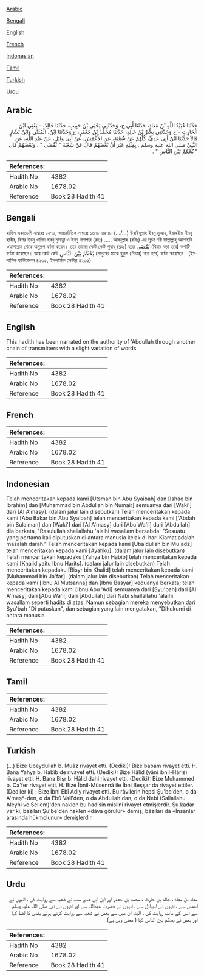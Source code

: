 [Arabic](#arabic)

[Bengali](#bengali)

[English](#english)

[French](#french)

[Indonesian](#indonesian)

[Tamil](#tamil)

[Turkish](#turkish)

[Urdu](#urdu)

## Arabic


<div dir="rtl" lang="ar" style={{fontSize:'larger',backgroundColor:'#f8f9fa',padding:20}}>
حَدَّثَنَا عُبَيْدُ اللَّهِ بْنُ مُعَاذٍ، حَدَّثَنَا أَبِي ح، وَحَدَّثَنِي يَحْيَى بْنُ حَبِيبٍ، حَدَّثَنَا خَالِدٌ، - يَعْنِي ابْنَ الْحَارِثِ - ح وَحَدَّثَنِي بِشْرُ بْنُ خَالِدٍ، حَدَّثَنَا مُحَمَّدُ بْنُ جَعْفَرٍ، ح وَحَدَّثَنَا ابْنُ، الْمُثَنَّى وَابْنُ بَشَّارٍ قَالاَ حَدَّثَنَا ابْنُ أَبِي عَدِيٍّ، كُلُّهُمْ عَنْ شُعْبَةَ، عَنِ الأَعْمَشِ، عَنْ أَبِي وَائِلٍ، عَنْ عَبْدِ اللَّهِ، عَنِ النَّبِيِّ صلى الله عليه وسلم ‏.‏ بِمِثْلِهِ غَيْرَ أَنَّ بَعْضَهُمْ قَالَ عَنْ شُعْبَةَ ‏"‏ يُقْضَى ‏"‏ ‏.‏ وَبَعْضُهُمْ قَالَ ‏"‏ يُحْكَمُ بَيْنَ النَّاسِ ‏"‏ ‏.‏
</div>
<div style={{backgroundColor:'#f8f9fa',padding:20, marginBottom: 10}}><table> <thead> <tr> <th>References:</th> <th></th> </tr> </thead> <tbody><tr><td>Hadith No</td><td>4382</td></tr><tr><td>Arabic No</td><td>1678.02</td></tr><tr><td>Reference</td><td>Book 28 Hadith 41</td></tr></tbody></table></div>

## Bengali


<div dir="ltr" lang="bn" style={{fontSize:'larger',backgroundColor:'#f8f9fa',padding:20}}>
হাদিস একাডেমি নাম্বারঃ ৪২৭৪, আন্তর্জাতিক নাম্বারঃ ১৬৭৮ ৪২৭৪-(.../...) উবাইদুল্লাহ ইবনু মুআয, ইয়াহইয়া ইবনু হাবীব, বিশর ইবনু খালিদ ইবনু মুসান্না ও ইবনু বাশশার (রহঃ) ..... আবদুল্লাহ (রযিঃ) এর সূত্রে নবী সাল্লাল্লাহু আলাইহি ওয়াসাল্লাম থেকে অনুরূপ বর্ণনা করেন। তবে তাদের কেউ কেউ শুবাহ্ (রহঃ) হতে يُقْضَى (বিচার করা হবে) কথাটি বর্ণনা করেছেন। আর কেউ কেউ يُحْكَمُ بَيْنَ النَّاسِ (মানুষের মাঝে হুকুম (বিচার) করা হবে) বর্ণনা করেছেন। (ইসলামিক ফাউন্ডেশন ৪২৩৫, ইসলামিক সেন্টার ৪২৩৫)
</div>
<div style={{backgroundColor:'#f8f9fa',padding:20, marginBottom: 10}}><table> <thead> <tr> <th>References:</th> <th></th> </tr> </thead> <tbody><tr><td>Hadith No</td><td>4382</td></tr><tr><td>Arabic No</td><td>1678.02</td></tr><tr><td>Reference</td><td>Book 28 Hadith 41</td></tr></tbody></table></div>

## English


<div dir="ltr" lang="en" style={{fontSize:'larger',backgroundColor:'#f8f9fa',padding:20}}>
This hadith has been narrated on the authority of 'Abdullah through another chain of transmitters with a slight variation of words
</div>
<div style={{backgroundColor:'#f8f9fa',padding:20, marginBottom: 10}}><table> <thead> <tr> <th>References:</th> <th></th> </tr> </thead> <tbody><tr><td>Hadith No</td><td>4382</td></tr><tr><td>Arabic No</td><td>1678.02</td></tr><tr><td>Reference</td><td>Book 28 Hadith 41</td></tr></tbody></table></div>

## French


<div dir="ltr" lang="fr" style={{fontSize:'larger',backgroundColor:'#f8f9fa',padding:20}}>

</div>
<div style={{backgroundColor:'#f8f9fa',padding:20, marginBottom: 10}}><table> <thead> <tr> <th>References:</th> <th></th> </tr> </thead> <tbody><tr><td>Hadith No</td><td>4382</td></tr><tr><td>Arabic No</td><td>1678.02</td></tr><tr><td>Reference</td><td>Book 28 Hadith 41</td></tr></tbody></table></div>

## Indonesian


<div dir="ltr" lang="id" style={{fontSize:'larger',backgroundColor:'#f8f9fa',padding:20}}>
Telah menceritakan kepada kami [Utsman bin Abu Syaibah] dan [Ishaq bin Ibrahim] dan [Muhammad bin Abdullah bin Numair] semuanya dari [Waki'] dari [Al A'masy]. (dalam jalur lain disebutkan) Telah menceritakan kepada kami [Abu Bakar bin Abu Syaibah] telah menceritakan kepada kami ['Abdah bin Sulaiman] dan [Waki'] dari [Al A'masy] dari [Abu Wa'il] dari [Abdullah] dia berkata, "Rasulullah shallallahu 'alaihi wasallam bersabda: "Sesuatu yang pertama kali diputuskan di antara manusia kelak di hari Kiamat adalah masalah darah." Telah menceritakan kepada kami [Ubaidullah bin Mu'adz] telah menceritakan kepada kami [Ayahku]. (dalam jalur lain disebutkan) Telah menceritakan kepadaku [Yahya bin Habib] telah menceritakan kepada kami [Khalid yaitu Ibnu Harits]. (dalam jalur lain disebutkan) Telah menceritakan kepadaku [Bisyr bin Khalid] telah menceritakan kepada kami [Muhammad bin Ja'far]. (dalam jalur lain disebutkan) Telah menceritakan kepada kami [Ibnu Al Mutsanna] dan [Ibnu Basyar] keduanya berkata; telah menceritakan kepada kami [Ibnu Abu 'Adi] semuanya dari [Syu'bah] dari [Al A'masy] dari [Abu Wa'il] dari [Abdullah] dari Nabi shallallahu 'alaihi wasallam seperti hadits di atas. Namun sebagian mereka menyebutkan dari Syu'bah "Di putuskan", dan sebagian yang lain mengatakan, "Dihukumi di antara manusia
</div>
<div style={{backgroundColor:'#f8f9fa',padding:20, marginBottom: 10}}><table> <thead> <tr> <th>References:</th> <th></th> </tr> </thead> <tbody><tr><td>Hadith No</td><td>4382</td></tr><tr><td>Arabic No</td><td>1678.02</td></tr><tr><td>Reference</td><td>Book 28 Hadith 41</td></tr></tbody></table></div>

## Tamil


<div dir="ltr" lang="ta" style={{fontSize:'larger',backgroundColor:'#f8f9fa',padding:20}}>

</div>
<div style={{backgroundColor:'#f8f9fa',padding:20, marginBottom: 10}}><table> <thead> <tr> <th>References:</th> <th></th> </tr> </thead> <tbody><tr><td>Hadith No</td><td>4382</td></tr><tr><td>Arabic No</td><td>1678.02</td></tr><tr><td>Reference</td><td>Book 28 Hadith 41</td></tr></tbody></table></div>

## Turkish


<div dir="ltr" lang="tr" style={{fontSize:'larger',backgroundColor:'#f8f9fa',padding:20}}>
(…) Bize Ubeydullah b. Muâz rivayet etti. (Dediki): Bize babam rivayet etti. H. Bana Yahya b. Habîb de rivayet etti. (Dediki): Bize Hâlid (yâni ibnil-Hâris) rivayet etti. H. Bana Bişr b. Hâlid dahi rivayet etti. (Dediki): Bize Muhammed b. Ca'fer rivayet etti. H. Bize İbnil-Müsennâ ile İbni Beşşar da rivayet ettiler. (Dediler ki) : Bize İbni Ebî Adiy rivayet etti. Bu râvilerin hepsi Şu'be'den, o da A'meş*-den, o da Ebû Vail'den, o da Abdullah'dan, o da Nebi (Sallallahu Aleyhi ve Sellem)'den naklen bu hadîsin mislini rivayet etmişlerdir. Şu kadar var ki, bazıları Şu'be'den naklen «dâva görülür» demiş; bâzıları da «İnsanlar arasında hükmolunur» demişlerdir
</div>
<div style={{backgroundColor:'#f8f9fa',padding:20, marginBottom: 10}}><table> <thead> <tr> <th>References:</th> <th></th> </tr> </thead> <tbody><tr><td>Hadith No</td><td>4382</td></tr><tr><td>Arabic No</td><td>1678.02</td></tr><tr><td>Reference</td><td>Book 28 Hadith 41</td></tr></tbody></table></div>

## Urdu


<div dir="rtl" lang="ur" style={{fontSize:'larger',backgroundColor:'#f8f9fa',padding:20}}>
معاذ بن معاذ ، خالد بن حارث ، محمد بن جعفر اور ابن ابی عدی سب نے شعبہ سے روایت کی ، انہوں نے اعمش سے ، انہوں نے ابووائل سے ، انہوں نے حضرت عبداللہ سے اور انہوں نے نبی صلی اللہ علیہ وسلم سے اسی کے مانند روایت کی ، البتہ ان میں سے بعض نے شعبہ سے روایت کرتے ہوئے يقضى کا لفظ کہا اور بعض نے يحكم بين الناس کہا ( معنی وہی ہے)
</div>
<div style={{backgroundColor:'#f8f9fa',padding:20, marginBottom: 10}}><table> <thead> <tr> <th>References:</th> <th></th> </tr> </thead> <tbody><tr><td>Hadith No</td><td>4382</td></tr><tr><td>Arabic No</td><td>1678.02</td></tr><tr><td>Reference</td><td>Book 28 Hadith 41</td></tr></tbody></table></div>
